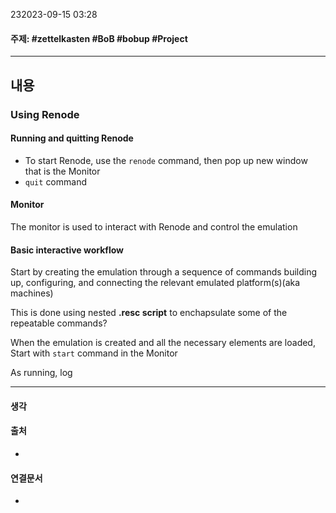 232023-09-15 03:28
#### 주제: #zettelkasten #BoB #bobup #Project
---
## 내용
### Using Renode
#### Running and quitting Renode
* To start Renode, use the `renode` command, then pop up new window that is the Monitor
* `quit` command
#### Monitor
The monitor is used to interact with Renode and control the emulation

####  Basic interactive workflow
Start by creating the emulation through a sequence of commands building up, configuring, and connecting the relevant emulated platform(s)(aka machines)

This is done using nested **.resc script** to enchapsulate some of the repeatable commands?

When the emulation is created and all the necessary elements are loaded, Start with `start` command in the Monitor

As running, log



---
#### 생각
> 

#### 출처
* 

#### 연결문서
- 